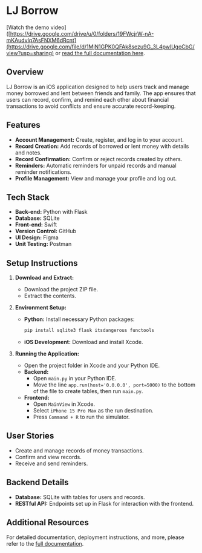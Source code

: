 # LJ Borrow

[Watch the demo video]([https://drive.google.com/drive/u/0/folders/19FWcjrW-nA-mKAudvlq7AsFNXM6dRcnt](https://drive.google.com/file/d/1MjN1GPK0QFAk8sezu9G_3L4pwlUgoCbG/view?usp=sharing) or [read the full documentation here](https://docs.google.com/document/d/11xayTXj0tiXJqWw_js_8mQDMlyUPW--r8hPQSfYoJDQ/edit).

## Overview

LJ Borrow is an iOS application designed to help users track and manage money borrowed and lent between friends and family. The app ensures that users can record, confirm, and remind each other about financial transactions to avoid conflicts and ensure accurate record-keeping.

## Features

- **Account Management:** Create, register, and log in to your account.
- **Record Creation:** Add records of borrowed or lent money with details and notes.
- **Record Confirmation:** Confirm or reject records created by others.
- **Reminders:** Automatic reminders for unpaid records and manual reminder notifications.
- **Profile Management:** View and manage your profile and log out.

## Tech Stack

- **Back-end:** Python with Flask
- **Database:** SQLite
- **Front-end:** Swift
- **Version Control:** GitHub
- **UI Design:** Figma
- **Unit Testing:** Postman

## Setup Instructions

1. **Download and Extract:**
   - Download the project ZIP file.
   - Extract the contents.

2. **Environment Setup:**
   - **Python:** Install necessary Python packages:
     ```bash
     pip install sqlite3 flask itsdangerous functools
     ```
   - **iOS Development:** Download and install Xcode.

3. **Running the Application:**
   - Open the project folder in Xcode and your Python IDE.
   - **Backend:**
     - Open `main.py` in your Python IDE.
     - Move the line `app.run(host='0.0.0.0', port=5000)` to the bottom of the file to create tables, then run `main.py`.
   - **Frontend:**
     - Open `MainView` in Xcode.
     - Select `iPhone 15 Pro Max` as the run destination.
     - Press `Command + R` to run the simulator.

## User Stories

- Create and manage records of money transactions.
- Confirm and view records.
- Receive and send reminders.

## Backend Details

- **Database:** SQLite with tables for users and records.
- **RESTful API:** Endpoints set up in Flask for interaction with the frontend.

## Additional Resources

For detailed documentation, deployment instructions, and more, please refer to the [full documentation](https://docs.google.com/document/d/11xayTXj0tiXJqWw_js_8mQDMlyUPW--r8hPQSfYoJDQ/edit).
